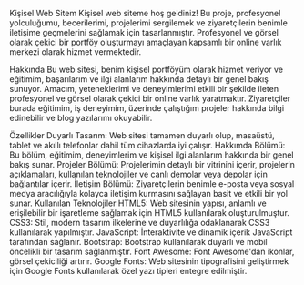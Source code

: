 Kişisel Web Sitem
Kişisel web siteme hoş geldiniz! Bu proje, profesyonel yolculuğumu, becerilerimi, projelerimi sergilemek ve ziyaretçilerin benimle iletişime geçmelerini sağlamak için tasarlanmıştır. Profesyonel ve görsel olarak çekici bir portföy oluşturmayı amaçlayan kapsamlı bir online varlık merkezi olarak hizmet vermektedir.

Hakkında
Bu web sitesi, benim kişisel portföyüm olarak hizmet veriyor ve eğitimim, başarılarım ve ilgi alanlarım hakkında detaylı bir genel bakış sunuyor. Amacım, yeteneklerimi ve deneyimlerimi etkili bir şekilde ileten profesyonel ve görsel olarak çekici bir online varlık yaratmaktır. Ziyaretçiler burada eğitimim, iş deneyimim, üzerinde çalıştığım projeler hakkında bilgi edinebilir ve blog yazılarımı okuyabilir.

Özellikler
Duyarlı Tasarım: Web sitesi tamamen duyarlı olup, masaüstü, tablet ve akıllı telefonlar dahil tüm cihazlarda iyi çalışır.
Hakkımda Bölümü: Bu bölüm, eğitimim, deneyimlerim ve kişisel ilgi alanlarım hakkında bir genel bakış sunar.
Projeler Bölümü: Projelerimin detaylı bir vitrinini içerir, projelerin açıklamaları, kullanılan teknolojiler ve canlı demolar veya depolar için bağlantılar içerir.
İletişim Bölümü: Ziyaretçilerin benimle e-posta veya sosyal medya aracılığıyla kolayca iletişim kurmasını sağlayan basit ve etkili bir yol sunar.
Kullanılan Teknolojiler
HTML5: Web sitesinin yapısı, anlamlı ve erişilebilir bir işaretleme sağlamak için HTML5 kullanılarak oluşturulmuştur.
CSS3: Stil, modern tasarım ilkelerine ve duyarlılığa odaklanarak CSS3 kullanılarak yapılmıştır.
JavaScript: İnteraktivite ve dinamik içerik JavaScript tarafından sağlanır.
Bootstrap: Bootstrap kullanılarak duyarlı ve mobil öncelikli bir tasarım sağlanmıştır.
Font Awesome: Font Awesome'dan ikonlar, görsel çekiciliği artırır.
Google Fonts: Web sitesinin tipografisini geliştirmek için Google Fonts kullanılarak özel yazı tipleri entegre edilmiştir.
